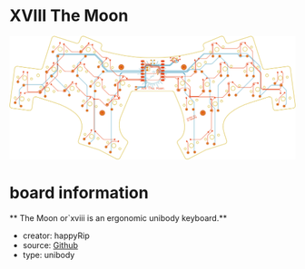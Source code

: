 # XVIII The Moon

![preview](./xviiithemoon_preview.png)

# board information
** The Moon or`xviii is an ergonomic unibody keyboard.**

- creator: happyRip
- source: [Github](https://github.com/happyRip/arcana/tree/master/XVIII-The-Moon)
- type: unibody

